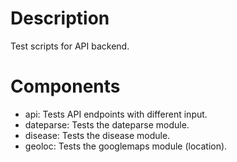 # Description

Test scripts for API backend.

# Components

- api: Tests API endpoints with different input.
- dateparse: Tests the dateparse module.
- disease: Tests the disease module.
- geoloc: Tests the googlemaps module (location).
